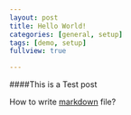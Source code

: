 ```yaml
---
layout: post
title: Hello World!
categories: [general, setup]
tags: [demo, setup]
fullview: true

---
```


####This is a Test post   

How to write [markdown](https://github.com/adam-p/markdown-here/wiki/Markdown-Cheatsheet) file?  
